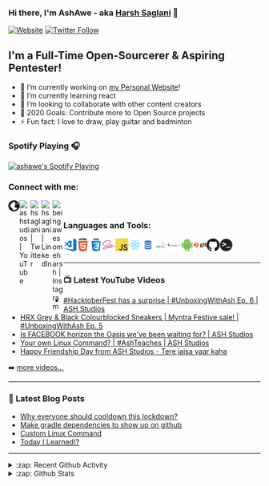 ### Hi there, I'm AshAwe - aka [Harsh Saglani][website] 👋

[![Website](https://img.shields.io/website?label=harshsaglani.me&style=for-the-badge&url=http%3A%2F%2Fharshsaglani.me)](http://harshsaglani.me)
[![Twitter Follow](https://img.shields.io/twitter/follow/hsaglani?color=1DA1F2&logo=twitter&style=for-the-badge)](https://twitter.com/intent/follow?original_referer=https%3A%2F%2Fgithub.com%2Fashawe&screen_name=hsaglani)

## I'm a Full-Time Open-Sourcerer & Aspiring Pentester!

- 🔭 I’m currently working on [my Personal Website][website]!
- 🌱 I’m currently learning react
- 👯 I’m looking to collaborate with other content creators
- 🥅 2020 Goals: Contribute more to Open Source projects
- ⚡ Fun fact: I love to draw, play guitar and badminton

### Spotify Playing 🎧
[<img src="https://novatorem.ashawe.vercel.app/api/spotify-playing" alt="ashawe's Spotify Playing" width="350" />](https://open.spotify.com/user/31uxqsjmw4edk4pvhbeyg3iyv3re)

### Connect with me:

[<img align="left" alt="harshsaglani.me" width="22px" src="https://raw.githubusercontent.com/iconic/open-iconic/master/svg/globe.svg" />][website]
[<img align="left" alt="ashstudios | YouTube" width="22px" src="https://cdn.jsdelivr.net/npm/simple-icons@v3/icons/youtube.svg" />][youtube]
[<img align="left" alt="hsaglani | Twitter" width="22px" src="https://cdn.jsdelivr.net/npm/simple-icons@v3/icons/twitter.svg" />][twitter]
[<img align="left" alt="hsaglani | LinkedIn" width="22px" src="https://cdn.jsdelivr.net/npm/simple-icons@v3/icons/linkedin.svg" />][linkedin]
[<img align="left" alt="beingawesomeharsh | Instagram" width="22px" src="https://cdn.jsdelivr.net/npm/simple-icons@v3/icons/instagram.svg" />][instagram]

<br />

### Languages and Tools:

[<img align="left" alt="Visual Studio Code" width="26px" src="https://raw.githubusercontent.com/github/explore/80688e429a7d4ef2fca1e82350fe8e3517d3494d/topics/visual-studio-code/visual-studio-code.png" />][website-repo]
[<img align="left" alt="HTML5" width="26px" src="https://raw.githubusercontent.com/github/explore/80688e429a7d4ef2fca1e82350fe8e3517d3494d/topics/html/html.png" />][ctf-2020]
[<img align="left" alt="CSS3" width="26px" src="https://raw.githubusercontent.com/github/explore/80688e429a7d4ef2fca1e82350fe8e3517d3494d/topics/css/css.png" />][website-repo]
[<img align="left" alt="Sass" width="26px" src="https://raw.githubusercontent.com/github/explore/80688e429a7d4ef2fca1e82350fe8e3517d3494d/topics/sass/sass.png" />][ctf-2020]
[<img align="left" alt="JavaScript" width="26px" src="https://raw.githubusercontent.com/github/explore/80688e429a7d4ef2fca1e82350fe8e3517d3494d/topics/javascript/javascript.png" />][website-repo]
[<img align="left" alt="React" width="26px" src="https://raw.githubusercontent.com/github/explore/80688e429a7d4ef2fca1e82350fe8e3517d3494d/topics/react/react.png" />][react-repo]
[<img align="left" alt="SQL" width="26px" src="https://raw.githubusercontent.com/github/explore/80688e429a7d4ef2fca1e82350fe8e3517d3494d/topics/sql/sql.png" />][ctf-2020]
[<img align="left" alt="MySQL" width="26px" src="https://raw.githubusercontent.com/github/explore/80688e429a7d4ef2fca1e82350fe8e3517d3494d/topics/mysql/mysql.png" />][ctf-2020]
[<img align="left" alt="MongoDB" width="26px" src="https://raw.githubusercontent.com/github/explore/80688e429a7d4ef2fca1e82350fe8e3517d3494d/topics/mongodb/mongodb.png" />][website-repo]
[<img align="left" alt="Android" width="26px" src="https://raw.githubusercontent.com/github/explore/80688e429a7d4ef2fca1e82350fe8e3517d3494d/topics/android/android.png" />][safana]
[<img align="left" alt="Git" width="26px" src="https://raw.githubusercontent.com/github/explore/80688e429a7d4ef2fca1e82350fe8e3517d3494d/topics/git/git.png" />][github]
[<img align="left" alt="GitHub" width="26px" src="https://raw.githubusercontent.com/github/explore/78df643247d429f6cc873026c0622819ad797942/topics/github/github.png" />][github]
[<img align="left" alt="Terminal" width="26px" src="https://raw.githubusercontent.com/github/explore/80688e429a7d4ef2fca1e82350fe8e3517d3494d/topics/terminal/terminal.png" />][terminal]

<br />
<br />

---

### 📺 Latest YouTube Videos

<!-- YOUTUBE:START -->
- [#HacktoberFest has a surprise | #UnboxingWithAsh Ep. 6 | ASH Studios](https://www.youtube.com/watch?v=D6voMTnp54M)
- [HRX Grey & Black Colourblocked Sneakers | Myntra Festive sale! | #UnboxingWithAsh Ep. 5](https://www.youtube.com/watch?v=C1DI5maqny0)
- [Is FACEBOOK horizon the Oasis we've been waiting for? | ASH Studios](https://www.youtube.com/watch?v=M1K_DvytEoU)
- [Your own Linux Command? | #AshTeaches | ASH Studios](https://www.youtube.com/watch?v=D-EuJHS-DP8)
- [Happy Friendship Day from ASH Studios - Tere jaisa yaar kaha](https://www.youtube.com/watch?v=k1KuIFNZwKY)
<!-- YOUTUBE:END -->

➡️ [more videos...][youtube]

---

### 📕 Latest Blog Posts

<!-- BLOG-POST-LIST:START -->
- [Why everyone should cooldown this lockdown?](https://dev.to/ashawe/why-everyone-should-cooldown-this-lockdown-4c5b)
- [Make gradle dependencies to show up on github](https://dev.to/ashawe/make-gradle-dependencies-to-show-up-on-github-dn3)
- [Custom Linux Command](https://dev.to/ashawe/custom-linux-command-2m65)
- [Today I Learned!?](https://dev.to/ashawe/today-i-learned-4l79)
<!-- BLOG-POST-LIST:END -->

<!-- ➡️ [more blog posts...](http://harshsaglani.me/blog) -->

---

<details>
  <summary>:zap: Recent Github Activity</summary>
  
<!--START_SECTION:activity-->

<!--END_SECTION:activity-->

</details>

<details>
  <summary>:zap: Github Stats</summary>
  <a href="https://github.com/ashawe/github-readme-stats">
    <img align="left" alt="ashawe's Github Stats" src="https://github-readme-stats.ashawe.vercel.app/api?username=ashawe&show_icons=true&hide_border=true" />
  </a>
  <a href="https://github.com/ashawe/github-readme-stats">
    <img align="left" alt="ashawe's Github Stats" src="https://github-readme-stats.ashawe.vercel.app/api/top-langs/?username=ashawe&layout=compact&hide_border=true" />
  </a>

</details>

[website]: http://harshsaglani.me
[twitter]: https://twitter.com/ashawe
[youtube]: https://youtube.com/ashstudios
[instagram]: https://instagram.com/beingawesomeharsh
[linkedin]: https://linkedin.com/in/hsaglani
[react-repo]: https://github.com/ashawe/learning-react/
[ctf-2020]: https://github.com/ashawe/CTF-Website-Template-2020
[github]: https://github.com/ashawe
[terminal]: https://github.com/ashawe/searchViaTerminal
[safana]: https://github.com/ashawe/safana
[website-repo]: https://github.com/ashawe/PersonalWebsite